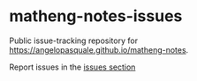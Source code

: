 # matheng-notes-issues
Public issue-tracking repository for https://angelopasquale.github.io/matheng-notes.

Report issues in the [issues section](https://github.com/angelopasquale/matheng-notes-issues/issues)
